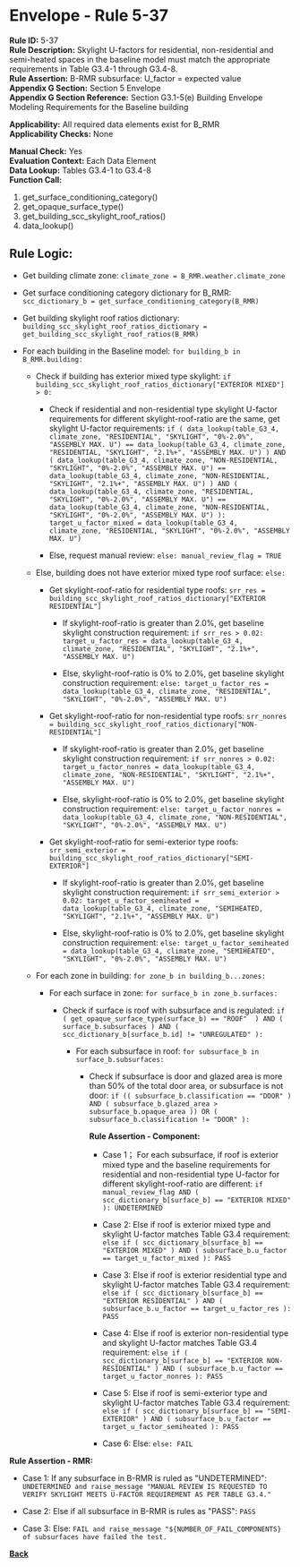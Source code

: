 
# Envelope - Rule 5-37  

**Rule ID:** 5-37  
**Rule Description:** Skylight U-factors for residential, non-residential and semi-heated spaces in the baseline model must match the appropriate requirements in Table G3.4-1 through G3.4-8.  
**Rule Assertion:** B-RMR subsurface: U_factor = expected value  
**Appendix G Section:** Section 5 Envelope  
**Appendix G Section Reference:** Section G3.1-5(e) Building Envelope Modeling Requirements for the Baseline building

**Applicability:** All required data elements exist for B_RMR  
**Applicability Checks:** None  

**Manual Check:** Yes  
**Evaluation Context:** Each Data Element  
**Data Lookup:** Tables G3.4-1 to G3.4-8  
**Function Call:**

  1. get_surface_conditioning_category()
  2. get_opaque_surface_type()
  3. get_building_scc_skylight_roof_ratios()
  4. data_lookup()

## Rule Logic:  

- Get building climate zone: `climate_zone = B_RMR.weather.climate_zone`

- Get surface conditioning category dictionary for B_RMR: `scc_dictionary_b = get_surface_conditioning_category(B_RMR)`  

- Get building skylight roof ratios dictionary: `building_scc_skylight_roof_ratios_dictionary = get_building_scc_skylight_roof_ratios(B_RMR)`

- For each building in the Baseline model: `for building_b in B_RMR.building:`

  - Check if building has exterior mixed type skylight: `if building_scc_skylight_roof_ratios_dictionary["EXTERIOR MIXED"] > 0:`

    - Check if residential and non-residential type skylight U-factor requirements for different skylight-roof-ratio are the same, get skylight U-factor requirements: `if ( data_lookup(table_G3_4, climate_zone, "RESIDENTIAL", "SKYLIGHT", "0%-2.0%", "ASSEMBLY MAX. U") == data_lookup(table_G3_4, climate_zone, "RESIDENTIAL, "SKYLIGHT", "2.1%+", "ASSEMBLY MAX. U") ) AND ( data_lookup(table_G3_4, climate_zone, "NON-RESIDENTIAL, "SKYLIGHT", "0%-2.0%", "ASSEMBLY MAX. U") == data_lookup(table_G3_4, climate_zone, "NON-RESIDENTIAL, "SKYLIGHT", "2.1%+", "ASSEMBLY MAX. U") ) AND ( data_lookup(table_G3_4, climate_zone, "RESIDENTIAL, "SKYLIGHT", "0%-2.0%", "ASSEMBLY MAX. U") == data_lookup(table_G3_4, climate_zone, "NON-RESIDENTIAL, "SKYLIGHT", "0%-2.0%", "ASSEMBLY MAX. U") ): target_u_factor_mixed = data_lookup(table_G3_4, climate_zone, "RESIDENTIAL, "SKYLIGHT", "0%-2.0%", "ASSEMBLY MAX. U")`

    - Else, request manual review: `else: manual_review_flag = TRUE`

  - Else, building does not have exterior mixed type roof surface: `else:`

    - Get skylight-roof-ratio for residential type roofs: `srr_res = building_scc_skylight_roof_ratios_dictionary["EXTERIOR RESIDENTIAL"]`

      - If skylight-roof-ratio is greater than 2.0%, get baseline skylight construction requirement: `if srr_res > 0.02: target_u_factor_res = data_lookup(table_G3_4, climate_zone, "RESIDENTIAL", "SKYLIGHT", "2.1%+", "ASSEMBLY MAX. U")`

      - Else, skylight-roof-ratio is 0% to 2.0%, get baseline skylight construction requirement: `else: target_u_factor_res = data_lookup(table_G3_4, climate_zone, "RESIDENTIAL", "SKYLIGHT", "0%-2.0%", "ASSEMBLY MAX. U")`

    - Get skylight-roof-ratio for non-residential type roofs: `srr_nonres = building_scc_skylight_roof_ratios_dictionary["NON-RESIDENTIAL"]`

      - If skylight-roof-ratio is greater than 2.0%, get baseline skylight construction requirement: `if srr_nonres > 0.02: target_u_factor_nonres = data_lookup(table_G3_4, climate_zone, "NON-RESIDENTIAL", "SKYLIGHT", "2.1%+", "ASSEMBLY MAX. U")`

      - Else, skylight-roof-ratio is 0% to 2.0%, get baseline skylight construction requirement: `else: target_u_factor_nonres = data_lookup(table_G3_4, climate_zone, "NON-RESIDENTIAL", "SKYLIGHT", "0%-2.0%", "ASSEMBLY MAX. U")`

    - Get skylight-roof-ratio for semi-exterior type roofs: `srr_semi_exterior = building_scc_skylight_roof_ratios_dictionary["SEMI-EXTERIOR"]`

      - If skylight-roof-ratio is greater than 2.0%, get baseline skylight construction requirement: `if srr_semi_exterior > 0.02: target_u_factor_semiheated = data_lookup(table_G3_4, climate_zone, "SEMIHEATED, "SKYLIGHT", "2.1%+", "ASSEMBLY MAX. U")`

      - Else, skylight-roof-ratio is 0% to 2.0%, get baseline skylight construction requirement: `else: target_u_factor_semiheated = data_lookup(table_G3_4, climate_zone, "SEMIHEATED", "SKYLIGHT", "0%-2.0%", "ASSEMBLY MAX. U")`

  - For each zone in building: `for zone_b in building_b...zones:`

    - For each surface in zone: `for surface_b in zone_b.surfaces:`

      - Check if surface is roof with subsurface and is regulated: `if ( get_opaque_surface_type(surface_b) == "ROOF"  ) AND ( surface_b.subsurfaces ) AND ( scc_dictionary_b[surface_b.id] != "UNREGULATED" ):`

        - For each subsurface in roof: `for subsurface_b in surface_b.subsurfaces:`

          - Check if subsurface is door and glazed area is more than 50% of the total door area, or subsurface is not door: `if (( subsurface_b.classification == "DOOR" ) AND ( subsurface_b.glazed_area > subsurface_b.opaque_area )) OR ( subsurface_b.classification != "DOOR" ):`

            **Rule Assertion - Component:**

            - Case 1； For each subsurface, if roof is exterior mixed type and the baseline requirements for residential and non-residential type U-factor for different skylight-roof-ratio are different: `if manual_review_flag AND ( scc_dictionary_b[surface_b] == "EXTERIOR MIXED" ): UNDETERMINED`

            - Case 2: Else if roof is exterior mixed type and skylight U-factor matches Table G3.4 requirement: `else if ( scc_dictionary_b[surface_b] == "EXTERIOR MIXED" ) AND ( subsurface_b.u_factor == target_u_factor_mixed ): PASS`

            - Case 3: Else if roof is exterior residential type and skylight U-factor matches Table G3.4 requirement: `else if ( scc_dictionary_b[surface_b] == "EXTERIOR RESIDENTIAL" ) AND ( subsurface_b.u_factor == target_u_factor_res ): PASS`

            - Case 4: Else if roof is exterior non-residential type and skylight U-factor matches Table G3.4 requirement: `else if ( scc_dictionary_b[surface_b] == "EXTERIOR NON-RESIDENTIAL" ) AND ( subsurface_b.u_factor == target_u_factor_nonres ): PASS`

            - Case 5: Else if roof is semi-exterior type and skylight U-factor matches Table G3.4 requirement: `else if ( scc_dictionary_b[surface_b] == "SEMI-EXTERIOR" ) AND ( subsurface_b.u_factor == target_u_factor_semiheated ): PASS`

            - Case 6: Else: `else: FAIL`

**Rule Assertion - RMR:**

- Case 1: If any subsurface in B-RMR is ruled as "UNDETERMINED": `UNDETERMINED and raise_message "MANUAL REVIEW IS REQUESTED TO VERIFY SKYLIGHT MEETS U-FACTOR REQUIREMENT AS PER TABLE G3.4."`

- Case 2: Else if all subsurface in B-RMR is rules as "PASS": `PASS`

- Case 3: Else: `FAIL and raise_message "${NUMBER_OF_FAIL_COMPONENTS} of subsurfaces have failed the test.`

**[Back](../_toc.md)**
